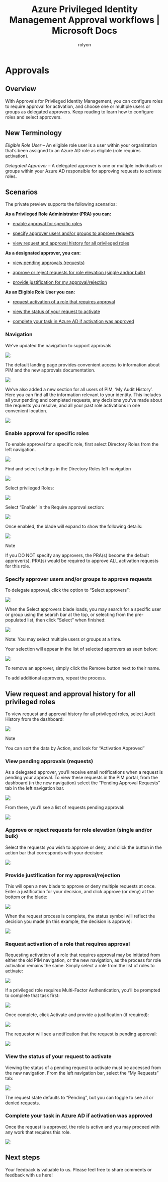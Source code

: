 ﻿---
title: Azure Privileged Identity Management Approval workflows | Microsoft Docs
description: Learn about approval workflows in Privileged Identity Management (PIM)
services: active-directory
documentationcenter: ''
author: rolyon
manager: mtillman
editor: ''

ms.service: active-directory
ms.devlang: na
ms.topic: conceptual
ms.tgt_pltfrm: na
ms.workload: identity
ms.component: protection
ms.date: 04/28/2017
ms.author: rolyon
ms.custom: pim
---

# Approvals

## Overview

With Approvals for Privileged Identity Management, you can configure roles to require approval for activation, and choose one or multiple users or groups as delegated approvers. Keep reading to learn how to configure roles and select approvers.


## New Terminology

*Eligible Role User* – An eligible role user is a user within your organization
that’s been assigned to an Azure AD role as eligible (role requires activation).

*Delegated Approver* – A delegated approver is one or multiple individuals or
groups within your Azure AD responsible for approving requests to activate roles.

## Scenarios

The private preview supports the following scenarios:

**As a Privileged Role Administrator (PRA) you can:**

-   [enable approval for specific roles](#enable-approval-for-specific-roles)

-   [specify approver users and/or groups to approve requests](#specify-approver-users-and/or-groups-to-approve-requests)

-   [view request and approval history for all privileged roles](#view-request-and-approval-history-for-all-privileged-roles)

**As a designated approver, you can:**

-   [view pending approvals (requests)](#view-pending-approvals-requests)

-   [approve or reject requests for role elevation (single and/or bulk)](#approve-or-reject-requests-for-role-elevation-single-and/or-bulk)

-   [provide justification for my approval/rejection](#provide-justification-for-my-approval/rejection) 

**As an Eligible Role User you can:**

-   [request activation of a role that requires approval](#request-activation-of-a-role-that-requires-approval)

-   [view the status of your request to activate](#view-the-status-of-your-request-to-activate)

-   [complete your task in Azure AD if activation was approved](#complete-your-task-in-azure-ad-if-activation-was-approved)

### Navigation

We've updated the navigation to support approvals

![](media/azure-ad-pim-approval-workflow/image001.png)

The default landing page provides convenient access to information about PIM and the new approvals documentation.

![](media/azure-ad-pim-approval-workflow/image002.png)

We’ve also added a new section for all users of PIM, ‘My Audit History’. Here you can find all the information relevant to your identity. This includes all your pending and completed requests, any decisions you’ve made about the requests you resolve, and all your past role activations in one convenient location.

![](media/azure-ad-pim-approval-workflow/image003.png)

### Enable approval for specific roles

To enable approval for a specific role, first select Directory Roles from the left navigation.

![](media/azure-ad-pim-approval-workflow/image004.png)

Find and select settings in the Directory Roles left navigation

![](media/azure-ad-pim-approval-workflow/image006.png)

Select privileged Roles:

![](media/azure-ad-pim-approval-workflow/image009.png)

Select “Enable” in the Require approval section:

![](media/azure-ad-pim-approval-workflow/image011.png)

Once enabled, the blade will expand to show the following details:

![](media/azure-ad-pim-approval-workflow/image013.png)

>[!NOTE]
If you DO NOT specify any approvers, the PRA(s) become the default
approver(s). PRA(s) would be required to approve ALL activation requests for
this role.

### Specify approver users and/or groups to approve requests

To delegate approval, click the option to “Select approvers”:

![](media/azure-ad-pim-approval-workflow/image015.png)

When the Select approvers blade loads, you may search for a specific user or
group using the search bar at the top, or selecting from the pre-populated list,
then click “Select” when finished:

![](media/azure-ad-pim-approval-workflow/image017.png)

Note: You may select multiple users or groups at a time.

Your selection will appear in the list of selected approvers as seen below:

![](media/azure-ad-pim-approval-workflow/image019.png)

To remove an approver, simply click the Remove button next to their name.

To add additional approvers, repeat the process.

## View request and approval history for all privileged roles

To view request and approval history for all privileged roles, select Audit History from the dashboard:

![](media/azure-ad-pim-approval-workflow/image021.png)

>[!NOTE]
You can sort the data by Action, and look for “Activation Approved”

### View pending approvals (requests)

As a delegated approver, you’ll receive email notifications when a request is
pending your approval. To view these requests in the PIM portal, from the
dashboard (in the new navigation) select the “Pending Approval Requests” tab in
the left navigation bar.

![](media/azure-ad-pim-approval-workflow/image023.png)

From there, you’ll see a list of requests pending approval:

![](media/azure-ad-pim-approval-workflow/image024.png)

### Approve or reject requests for role elevation (single and/or bulk)

Select the requests you wish to approve or deny, and click the button in the
action bar that corresponds with your decision:

![](media/azure-ad-pim-approval-workflow/image025.png)

### Provide justification for my approval/rejection

This will open a new blade to approve or deny multiple requests at once. Enter a
justification for your decision, and click approve (or deny) at the bottom or
the blade:

![](media/azure-ad-pim-approval-workflow/image029.png)

When the request process is complete, the status symbol will reflect the
decision you made (in this example, the decision is approve):

![](media/azure-ad-pim-approval-workflow/image031.png)

### Request activation of a role that requires approval

Requesting activation of a role that requires approval may be initiated from
either the old PIM navigation, or the new navigation, as the process for role
activation remains the same. Simply select a role from the list of roles to
activate:

![](media/azure-ad-pim-approval-workflow/image033.png)

If a privileged role requires Multi-Factor Authentication, you’ll be prompted to
complete that task first:

![](media/azure-ad-pim-approval-workflow/image035.png)

Once complete, click Activate and provide a justification (if required):

![](media/azure-ad-pim-approval-workflow/image037.png)

The requestor will see a notification that the request is pending approval:

![](media/azure-ad-pim-approval-workflow/image039.png)

### View the status of your request to activate

Viewing the status of a pending request to activate must be accessed from the
new navigation. From the left navigation bar, select the “My Requests” tab:

![](media/azure-ad-pim-approval-workflow/image041.png)

The request state defaults to “Pending”, but you can toggle to see all or denied
requests.

### Complete your task in Azure AD if activation was approved

Once the request is approved, the role is active and you may proceed with any
work that requires this role.

![](media/azure-ad-pim-approval-workflow/image043.png)

## Next steps

Your feedback is valuable to us. Please feel free to share comments or feedback with us here!

